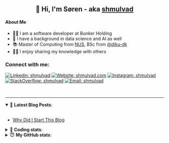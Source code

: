 <h2 align="center">
	👋 Hi, I'm Søren - aka <a href="https://shmulvad.com">shmulvad</a>
</h2>

#### About Me
- 👨‍💻 I am a software developer at Bunker Holding
- 🤖 I have a background in data science and AI as well
- 📚 Master of Computing from [NUS], BSc from [@diku-dk]
- 👨‍🏫 I enjoy sharing my knowledge with others

### Connect with me:

[![Linkedin: shmulvad](https://img.shields.io/badge/shmulvad-blue?style=flat&logo=Linkedin&logoColor=white)][linkedin]
[![Website: shmulvad.com](https://img.shields.io/badge/shmulvad.com-47CCCC?&style=flat&logo=Google-Chrome&logoColor=white)][website]
[![Instagram: shmulvad](https://img.shields.io/badge/-@shmulvad-purple?style=flat&logo=Instagram&logoColor=white)][instagram]
[![StackOverflow: shmulvad](https://img.shields.io/badge/shmulvad-FE7A16?style=flat&logo=stack-overflow&logoColor=white)][stackOverflow]
[![Email: shmulvad](https://img.shields.io/badge/shmulvad-D14836?style=flat&logo=gmail&logoColor=white)][mail]

<br />

---

<details open>
 <summary>📕 <b>Latest Blog Posts</b>: </summary>

<br>

<!-- BLOG-POST-LIST:START -->
- [Why Did I Start This Blog](https://shmulvad.com/blog/why-did-start-this-blog)
<!-- BLOG-POST-LIST:END -->

</details>

<!-- --- -->

<details>
 <summary>🤖 <b>Coding stats</b>: </summary>

<br>

NOTE: Doesn't track coding at work.

<!--START_SECTION:waka-->
![Code Time](http://img.shields.io/badge/Code%20Time-2%2C997%20hrs%2034%20mins-blue)

**I'm an Early 🐤** 

```text
🌞 Morning                1888 commits        ███████░░░░░░░░░░░░░░░░░░   27.79 % 
🌆 Daytime                2826 commits        ██████████░░░░░░░░░░░░░░░   41.60 % 
🌃 Evening                1465 commits        █████░░░░░░░░░░░░░░░░░░░░   21.57 % 
🌙 Night                  614 commits         ██░░░░░░░░░░░░░░░░░░░░░░░   09.04 % 
```


📊 **This Week I Spent My Time On** 

```text
💬 Programming Languages: 
Python                   4 hrs 36 mins       ███████████████░░░░░░░░░░   58.55 % 
Other                    1 hr 22 mins        ████░░░░░░░░░░░░░░░░░░░░░   17.51 % 
TypeScript               1 hr 12 mins        ████░░░░░░░░░░░░░░░░░░░░░   15.45 % 
Bash                     12 mins             █░░░░░░░░░░░░░░░░░░░░░░░░   02.57 % 
HTML                     11 mins             █░░░░░░░░░░░░░░░░░░░░░░░░   02.38 % 

🔥 Editors: 
VS Code                  6 hrs 29 mins       █████████████████████░░░░   82.49 % 
Zsh                      1 hr 22 mins        ████░░░░░░░░░░░░░░░░░░░░░   17.51 % 

🐱‍💻 Projects: 
km24-core                6 hrs 44 mins       █████████████████████░░░░   85.64 % 
sundhed                  38 mins             ██░░░░░░░░░░░░░░░░░░░░░░░   08.24 % 
company-scrapers         28 mins             ██░░░░░░░░░░░░░░░░░░░░░░░   06.10 % 
Terminal                 0 secs              ░░░░░░░░░░░░░░░░░░░░░░░░░   00.02 % 
```


 Last Updated on 06/01/2025 18:49:55 UTC
<!--END_SECTION:waka-->

</details>

<!-- --- -->

<details>
 <summary>😇 <b>My GitHub stats</b>: </summary>

<br>

<img align="left" alt="shmulvad's Github Stats" src="https://github-readme-stats.vercel.app/api?username=shmulvad&show_icons=true&hide_border=true" />

</details>



[website]: https://shmulvad.com
[linkedin]: https://linkedin.com/in/shmulvad
[instagram]: https://instagram.com/shmulvad
[stackOverflow]: https://stackoverflow.com/users/9248793/shmulvad
[mail]: mailto:shmulvad@gmail.com
[@diku-dk]: https://github.com/diku-dk
[github]: https://github.com/shmulvad
[NUS]: https://www.nus.edu.sg
